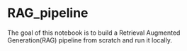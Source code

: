# RAG_pipeline

The goal of this notebook is to build a Retrieval Augmented Generation(RAG) pipeline from scratch and run it locally.
